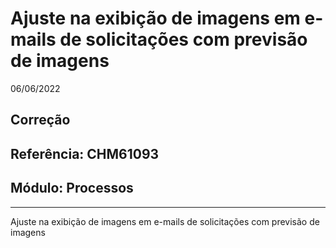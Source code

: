 # Ajuste na exibição de imagens em e-mails de solicitações com previsão de imagens
06/06/2022
## Correção
## Referência: CHM61093
## Módulo: Processos
***

Ajuste na exibição de imagens em e-mails de solicitações com previsão de imagens